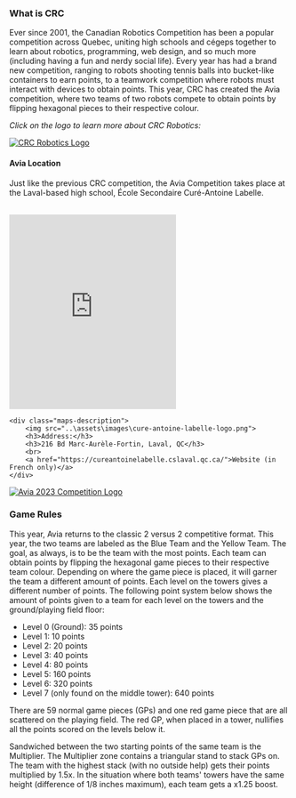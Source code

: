 ### What is CRC

Ever since 2001, the Canadian Robotics Competition has been a popular competition across Quebec, uniting high schools and cégeps together to learn about robotics, programming, web design, and so much more (including having a fun and nerdy social life). Every year has had a brand new competition, ranging to robots shooting tennis balls into bucket-like containers to earn points, to a teamwork competition where robots must interact with devices to obtain points. This year, CRC has created the Avia competition, where two teams of two robots compete to obtain points by flipping hexagonal pieces to their respective colour.

*Click on the logo to learn more about CRC Robotics:*

[![CRC Robotics Logo](..\assets\images\CRClogo.png "CRC Robotics")](https://robo-crc.ca/about/)

#### Avia Location

Just like the previous CRC competition, the Avia Competition takes place at the Laval-based high school, École Secondaire Curé-Antoine Labelle.

<br>

<div class="maps">
    <iframe src="https://www.google.com/maps/embed?pb=!1m18!1m12!1m3!1d3710.034473440165!2d-73.78551805480069!3d45.60494076994095!2m3!1f0!2f0!3f0!3m2!1i1024!2i768!4f13.1!3m3!1m2!1s0x4cc926bf715640d3%3A0x68944ee7cd7ccc9b!2sSchool%20Secondary%20Cur%C3%A9-Antoine-Labelle!5e1!3m2!1sen!2sca!4v1674788854305!5m2!1sen!2sca" class="real-map" margin="auto" height="350" style="border:0;" allowfullscreen="" loading="lazy" referrerpolicy="no-referrer-when-downgrade"></iframe>
    
    <div class="maps-description">
        <img src="..\assets\images\cure-antoine-labelle-logo.png">
        <h3>Address:</h3>
        <h3>216 Bd Marc-Aurèle-Fortin, Laval, QC</h3>
        <br>
        <a href="https://cureantoinelabelle.cslaval.qc.ca/">Website (in French only)</a>
    </div>

</div>

[![Avia 2023 Competition Logo](..\assets\images\AviaOfficialLogo.png "Avia 2023 Logo")](https://robo-crc.ca/avia-2023/)

### Game Rules

This year, Avia returns to the classic 2 versus 2 competitive format. This year, the two teams are labeled as the Blue Team and the Yellow Team. The goal, as always, is to be the team with the most points. Each team can obtain points by flipping the hexagonal game pieces to their respective team colour. Depending on where the game piece is placed, it will garner the team a different amount of points. Each level on the towers gives a different number of points. The following point system below shows the amount of points given to a team for each level on the towers and the ground/playing field floor:

<ul>
<li> Level 0 (Ground): 35 points </li>
<li>Level 1: 10 points </li>
<li>Level 2: 20 points </li>
<li>Level 3: 40 points </li>
<li>Level 4: 80 points </li>
<li>Level 5: 160 points </li>
<li>Level 6: 320 points </li>
<li>Level 7 (only found on the middle tower): 640 points </li>
</ul>


<!-- Import the component -->
<script type="module" src="https://unpkg.com/@google/model-viewer/dist/model-viewer.min.js"></script>

<!-- Use it like any other HTML element -->
<model-viewer class="field_model" alt="Avia 2023 Game Field" src="../assets/field/game_field.glb" shadow-intensity="1" camera-controls touch-action="pan-y"></model-viewer>

<!--ar environment-image="shared-assets/environments/moon_1k.hdr" poster="shared-assets/models/NeilArmstrong.webp" -->

There are 59 normal game pieces (GPs) and one red game piece that are all scattered on the playing field. The red GP, when placed in a tower, nullifies all the points scored on the levels below it.

Sandwiched between the two starting points of the same team is the Multiplier. The Multiplier zone contains a triangular stand to stack GPs on. The team with the highest stack (with no outside help) gets their points multiplied by 1.5x. In the situation where both teams' towers have the same height (difference of 1/8 inches maximum), each team gets a x1.25 boost.